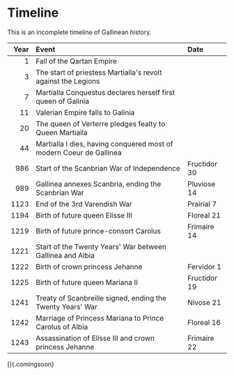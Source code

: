 # Timeline

This is an incomplete timeline of Gallinean history.

| Year | Event                                                                  | Date         |
| ---: | :--------------------------------------------------------------------- | :----------- |
| 1    | Fall of the Qartan Empire                                              |              |
| 3    | The start of priestess Martialla's revolt against the Legions          |              |
| 7    | Martialla Conquestus declares herself first queen of Galinia           |              |
| 11   | Valerian Empire falls to Galinia                                       |              |
| 20   | The queen of Verterre pledges fealty to Queen Martialla                |              |
| 44   | Martialla I dies, having conquered most of modern Coeur de Gallinea    |              |
| 986  | Start of the Scanbrian War of Independence                             | Fructidor 30 |
| 989  | Gallinea annexes Scanbria, ending the Scanbrian War                    | Pluviose 14  |
| 1123 | End of the 3rd Varendish War                                           | Prairial 7   |
| 1194 | Birth of future queen Elisse III                                       | Floreal 21   |
| 1219 | Birth of future prince-consort Carolus                                 | Frimaire 14  |
| 1221 | Start of the Twenty Years' War between Gallinea and Albia              |              |
| 1222 | Birth of crown princess Jehanne                                        | Fervidor 1   |
| 1225 | Birth of future queen Mariana II                                       | Fructidor 19 |
| 1241 | Treaty of Scanbreille signed, ending the Twenty Years' War             | Nivose 21    |
| 1242 | Marriage of Princess Mariana to Prince Carolus of Albia                | Floreal 16   |
| 1243 | Assassination of Elisse III and crown princess Jehanne                 | Frimaire 22  |

[]{.comingsoon}
